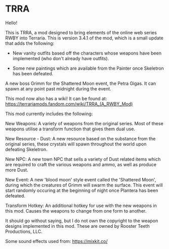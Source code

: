 # TRRA

Hello!

This is TRRA, a mod designed to bring elements of the online web series RWBY into Terraria.
This is version 3.4.1 of the mod, which is a small update that adds the following:

- New vanity outfits based off the characters whose weapons have been implemented (who don't already have outfits).

- Some new paintings which are available from the Painter once Skeletron has been defeated.

A new boss Grimm for the Shattered Moon event, the Petra Gigas. It can spawn at any point past midnight during the event.

This mod now also has a wiki! It can be found at: https://terrariamods.fandom.com/wiki/TRRA_(A_RWBY_Mod)

This mod currently includes the following:

New Weapons: A variety of weapons from the original series. Most of these weapons utilise a transform function that gives them dual use.

New Resource - Dust: A new resource based on the substance from the original series, these crystals will spawn throughout the world upon defeating Skeletron.

New NPC: A new town NPC that sells a variety of Dust related items which are required to craft the various weapons and ammo, as well as produce more Dust.

New Event: A new 'blood moon' style event called the 'Shattered Moon', during which the creatures of Grimm will swarm the surface. This event will start randomly occuring at the beginning of night once Plantera has been defeated.

Transform Hotkey: An additional hotkey for use with the new weapons in this mod. Causes the weapons to change from one form to another.

It should go without saying, but I do not own the copyright to the weapon designs implemented in this mod.
These are owned by Rooster Teeth Productions, LLC.

Some sound effects used from: https://mixkit.co/
